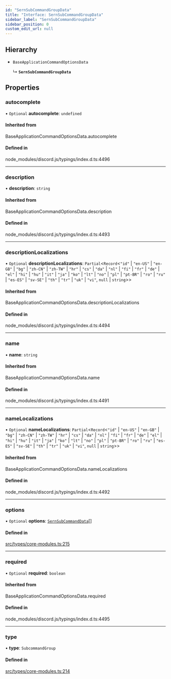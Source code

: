 ```yaml
---
id: "SernSubCommandGroupData"
title: "Interface: SernSubCommandGroupData"
sidebar_label: "SernSubCommandGroupData"
sidebar_position: 0
custom_edit_url: null
---
```


## Hierarchy

- `BaseApplicationCommandOptionsData`

  ↳ **`SernSubCommandGroupData`**

## Properties

### autocomplete

• `Optional` **autocomplete**: `undefined`

#### Inherited from

BaseApplicationCommandOptionsData.autocomplete

#### Defined in

node_modules/discord.js/typings/index.d.ts:4496

___

### description

• **description**: `string`

#### Inherited from

BaseApplicationCommandOptionsData.description

#### Defined in

node_modules/discord.js/typings/index.d.ts:4493

___

### descriptionLocalizations

• `Optional` **descriptionLocalizations**: `Partial`<`Record`<``"id"`` \| ``"en-US"`` \| ``"en-GB"`` \| ``"bg"`` \| ``"zh-CN"`` \| ``"zh-TW"`` \| ``"hr"`` \| ``"cs"`` \| ``"da"`` \| ``"nl"`` \| ``"fi"`` \| ``"fr"`` \| ``"de"`` \| ``"el"`` \| ``"hi"`` \| ``"hu"`` \| ``"it"`` \| ``"ja"`` \| ``"ko"`` \| ``"lt"`` \| ``"no"`` \| ``"pl"`` \| ``"pt-BR"`` \| ``"ro"`` \| ``"ru"`` \| ``"es-ES"`` \| ``"sv-SE"`` \| ``"th"`` \| ``"tr"`` \| ``"uk"`` \| ``"vi"``, ``null`` \| `string`\>\>

#### Inherited from

BaseApplicationCommandOptionsData.descriptionLocalizations

#### Defined in

node_modules/discord.js/typings/index.d.ts:4494

___

### name

• **name**: `string`

#### Inherited from

BaseApplicationCommandOptionsData.name

#### Defined in

node_modules/discord.js/typings/index.d.ts:4491

___

### nameLocalizations

• `Optional` **nameLocalizations**: `Partial`<`Record`<``"id"`` \| ``"en-US"`` \| ``"en-GB"`` \| ``"bg"`` \| ``"zh-CN"`` \| ``"zh-TW"`` \| ``"hr"`` \| ``"cs"`` \| ``"da"`` \| ``"nl"`` \| ``"fi"`` \| ``"fr"`` \| ``"de"`` \| ``"el"`` \| ``"hi"`` \| ``"hu"`` \| ``"it"`` \| ``"ja"`` \| ``"ko"`` \| ``"lt"`` \| ``"no"`` \| ``"pl"`` \| ``"pt-BR"`` \| ``"ro"`` \| ``"ru"`` \| ``"es-ES"`` \| ``"sv-SE"`` \| ``"th"`` \| ``"tr"`` \| ``"uk"`` \| ``"vi"``, ``null`` \| `string`\>\>

#### Inherited from

BaseApplicationCommandOptionsData.nameLocalizations

#### Defined in

node_modules/discord.js/typings/index.d.ts:4492

___

### options

• `Optional` **options**: [`SernSubCommandData`](SernSubCommandData.md)[]

#### Defined in

[src/types/core-modules.ts:215](https://github.com/sern-handler/handler/blob/9d5c6c7/src/types/core-modules.ts#L215)

___

### required

• `Optional` **required**: `boolean`

#### Inherited from

BaseApplicationCommandOptionsData.required

#### Defined in

node_modules/discord.js/typings/index.d.ts:4495

___

### type

• **type**: `SubcommandGroup`

#### Defined in

[src/types/core-modules.ts:214](https://github.com/sern-handler/handler/blob/9d5c6c7/src/types/core-modules.ts#L214)
